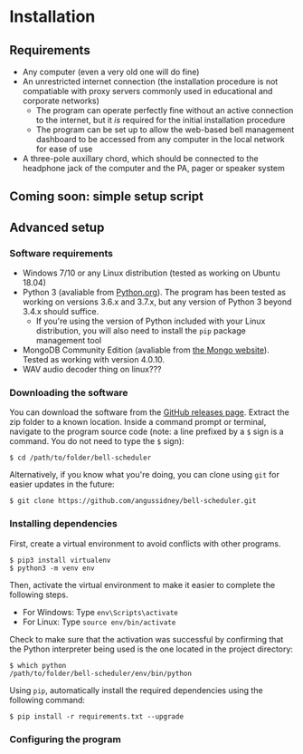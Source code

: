 # Installation
## Requirements
- Any computer (even a very old one will do fine)
- An unrestricted internet connection (the installation procedure is not compatiable with proxy servers commonly used in educational and corporate networks)
  - The program can operate perfectly fine without an active connection to the internet, but it *is* required for the initial installation procedure
  - The program can be set up to allow the web-based bell management dashboard to be accessed from any computer in the local network for ease of use
- A three-pole auxillary chord, which should be connected to the headphone jack of the computer and the PA, pager or speaker system
## Coming soon: simple setup script

## Advanced setup
### Software requirements
- Windows 7/10 or any Linux distribution (tested as working on Ubuntu 18.04)
- Python 3 (avaliable from [Python.org](https://www.python.org/downloads/)). The program has been tested as working on versions 3.6.x and 3.7.x, but any version of Python 3 beyond 3.4.x should suffice. 
  - If you're using the version of Python included with your Linux distribution, you will also need to install the `pip` package management tool
- MongoDB Community Edition (avaliable from [the Mongo website](https://mongodb.com/download-center/community)). Tested as working with version 4.0.10.
- WAV audio decoder thing on linux???

### Downloading the software
You can download the software from the [GitHub releases page](https://github.com/angussidney/bell-scheduler/releases). Extract the zip folder to a known location. Inside a command prompt or terminal, navigate to the program source code (note: a line prefixed by a `$` sign is a command. You do not need to type the `$` sign):

    $ cd /path/to/folder/bell-scheduler

Alternatively, if you know what you're doing, you can clone using `git` for easier updates in the future:

    $ git clone https://github.com/angussidney/bell-scheduler.git
    
### Installing dependencies
First, create a virtual environment to avoid conflicts with other programs.

    $ pip3 install virtualenv
    $ python3 -m venv env

Then, activate the virtual environment to make it easier to complete the following steps.
- For Windows: Type `env\Scripts\activate`
- For Linux: Type `source env/bin/activate`

Check to make sure that the activation was successful by confirming that the Python interpreter being used is the one located in the project directory:

    $ which python
    /path/to/folder/bell-scheduler/env/bin/python
    
Using `pip`, automatically install the required dependencies using the following command:

    $ pip install -r requirements.txt --upgrade
    
### Configuring the program
    